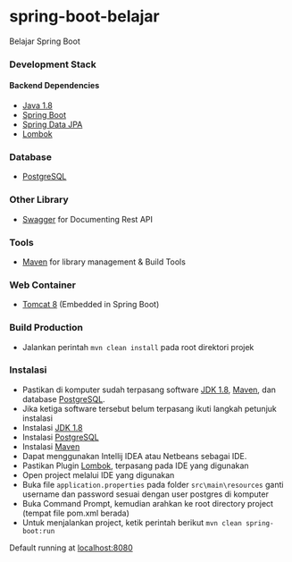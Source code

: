 # spring-boot-belajar
Belajar Spring Boot

### Development Stack   
#### Backend Dependencies 
* [Java 1.8](http://openjdk.java.net/projects/jdk8/ "Download JDK 1.8")
* [Spring Boot](https://docs.spring.io/spring-boot/docs/current/reference/htmlsingle/)
* [Spring Data JPA](https://docs.spring.io/spring-data/jpa/docs/current/reference/html/)
* [Lombok](https://projectlombok.org/api/)


### Database
* [PostgreSQL](https://www.postgresql.org/)
### Other Library
* [Swagger](https://swagger.io/) for Documenting Rest API
### Tools
* [Maven](https://maven.apache.org/) for library management & Build Tools
### Web Container
* [Tomcat 8](https://tomcat.apache.org/tomcat-8.0-doc/index.html) (Embedded in Spring Boot)
### Build Production
* Jalankan perintah `mvn clean install` pada root direktori projek



### Instalasi
* Pastikan di komputer sudah terpasang software [JDK 1.8](http://www.oracle.com/technetwork/java/javase/downloads/jdk8-downloads-2133151.html "Download JDK 1.8"), [Maven](https://maven.apache.org/), dan database [PostgreSQL](https://www.postgresql.org/).
* Jika ketiga software tersebut belum terpasang ikuti langkah petunjuk instalasi
 * Instalasi [JDK 1.8](https://docs.oracle.com/javase/8/docs/technotes/guides/install/windows_jdk_install.html#A1097936)
 * Instalasi [PostgreSQL](https://www.labkey.org/Documentation/wiki-page.view?name=installPostgreSQLWindows)
* Instalasi [Maven](https://maven.apache.org/install.html)
* Dapat menggunakan Intellij IDEA atau Netbeans sebagai IDE.
* Pastikan Plugin [Lombok](https://projectlombok.org/api/), terpasang pada IDE yang digunakan
* Open project melalui IDE yang digunakan
* Buka file `application.properties` pada folder `src\main\resources` ganti username dan password sesuai dengan user postgres di komputer
* Buka Command Prompt, kemudian arahkan ke root directory project (tempat file pom.xml berada)
* Untuk menjalankan project, ketik perintah berikut `mvn clean spring-boot:run `

Default running at [localhost:8080](http://localhost:8000)


